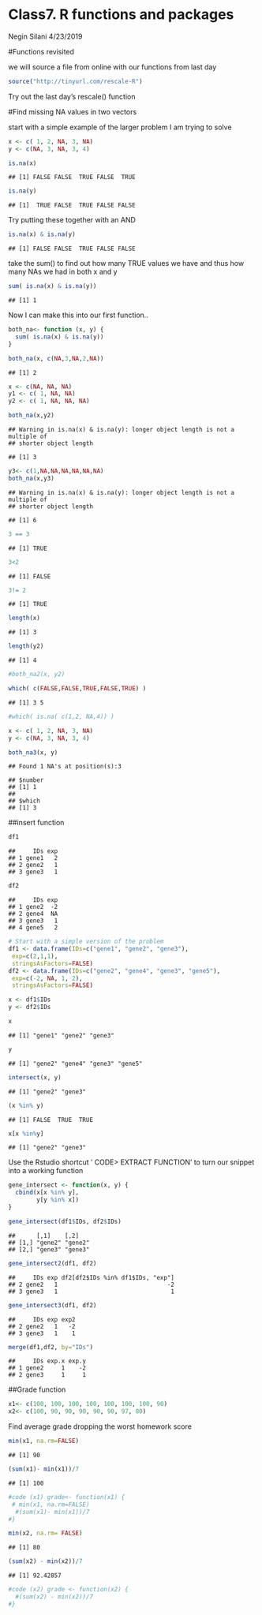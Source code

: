 Class7. R functions and packages
================
Negin Silani
4/23/2019

\#Functions revisited

we will source a file from online with our functions from last day

``` r
source("http://tinyurl.com/rescale-R")
```

Try out the last day’s rescale() function

\#Find missing NA values in two vectors

start with a simple example of the larger problem I am trying to solve

``` r
x <- c( 1, 2, NA, 3, NA)
y <- c(NA, 3, NA, 3, 4)
```

``` r
is.na(x)
```

    ## [1] FALSE FALSE  TRUE FALSE  TRUE

``` r
is.na(y)
```

    ## [1]  TRUE FALSE  TRUE FALSE FALSE

Try putting these together with an AND

``` r
is.na(x) & is.na(y)
```

    ## [1] FALSE FALSE  TRUE FALSE FALSE

take the sum() to find out how many TRUE values we have and thus how
many NAs we had in both x and y

``` r
sum( is.na(x) & is.na(y))
```

    ## [1] 1

Now I can make this into our first function..

``` r
both_na<- function (x, y) {
  sum( is.na(x) & is.na(y))
}
```

``` r
both_na(x, c(NA,3,NA,2,NA))
```

    ## [1] 2

``` r
x <- c(NA, NA, NA)
y1 <- c( 1, NA, NA)
y2 <- c( 1, NA, NA, NA)
```

``` r
both_na(x,y2)
```

    ## Warning in is.na(x) & is.na(y): longer object length is not a multiple of
    ## shorter object length

    ## [1] 3

``` r
y3<- c(1,NA,NA,NA,NA,NA,NA)
both_na(x,y3)
```

    ## Warning in is.na(x) & is.na(y): longer object length is not a multiple of
    ## shorter object length

    ## [1] 6

``` r
3 == 3
```

    ## [1] TRUE

``` r
3<2
```

    ## [1] FALSE

``` r
3!= 2
```

    ## [1] TRUE

``` r
length(x)
```

    ## [1] 3

``` r
length(y2)
```

    ## [1] 4

``` r
#both_na2(x, y2)
```

``` r
which( c(FALSE,FALSE,TRUE,FALSE,TRUE) )
```

    ## [1] 3 5

``` r
#which( is.na( c(1,2, NA,4)) )
```

``` r
x <- c( 1, 2, NA, 3, NA)
y <- c(NA, 3, NA, 3, 4)

both_na3(x, y)
```

    ## Found 1 NA's at position(s):3

    ## $number
    ## [1] 1
    ## 
    ## $which
    ## [1] 3

\#\#insert function

``` r
df1
```

    ##     IDs exp
    ## 1 gene1   2
    ## 2 gene2   1
    ## 3 gene3   1

``` r
df2
```

    ##     IDs exp
    ## 1 gene2  -2
    ## 2 gene4  NA
    ## 3 gene3   1
    ## 4 gene5   2

``` r
# Start with a simple version of the problem
df1 <- data.frame(IDs=c("gene1", "gene2", "gene3"),
 exp=c(2,1,1),
 stringsAsFactors=FALSE)
df2 <- data.frame(IDs=c("gene2", "gene4", "gene3", "gene5"),
 exp=c(-2, NA, 1, 2),
 stringsAsFactors=FALSE)
```

``` r
x <- df1$IDs
y <- df2$IDs

x
```

    ## [1] "gene1" "gene2" "gene3"

``` r
y
```

    ## [1] "gene2" "gene4" "gene3" "gene5"

``` r
intersect(x, y)
```

    ## [1] "gene2" "gene3"

``` r
(x %in% y)
```

    ## [1] FALSE  TRUE  TRUE

``` r
x[x %in%y]
```

    ## [1] "gene2" "gene3"

Use the Rstudio shortcut ’ CODE\> EXTRACT FUNCTION’ to turn our snippet
into a working function

``` r
gene_intersect <- function(x, y) {
  cbind(x[x %in% y],
        y[y %in% x])
}
```

``` r
gene_intersect(df1$IDs, df2$IDs)
```

    ##      [,1]    [,2]   
    ## [1,] "gene2" "gene2"
    ## [2,] "gene3" "gene3"

``` r
gene_intersect2(df1, df2)
```

    ##     IDs exp df2[df2$IDs %in% df1$IDs, "exp"]
    ## 2 gene2   1                               -2
    ## 3 gene3   1                                1

``` r
gene_intersect3(df1, df2)
```

    ##     IDs exp exp2
    ## 2 gene2   1   -2
    ## 3 gene3   1    1

``` r
merge(df1,df2, by="IDs")
```

    ##     IDs exp.x exp.y
    ## 1 gene2     1    -2
    ## 2 gene3     1     1

\#\#Grade function

``` r
x1<- c(100, 100, 100, 100, 100, 100, 100, 90)
x2<- c(100, 90, 90, 90, 90, 90, 97, 80)
```

Find average grade dropping the worst homework score

``` r
min(x1, na.rm=FALSE)
```

    ## [1] 90

``` r
(sum(x1)- min(x1))/7
```

    ## [1] 100

``` r
#code (x1) grade<- function(x1) {
 # min(x1, na.rm=FALSE)
  #(sum(x1)- min(x1))/7
#}
```

``` r
min(x2, na.rm= FALSE)
```

    ## [1] 80

``` r
(sum(x2) - min(x2))/7
```

    ## [1] 92.42857

``` r
#code (x2) grade <- function(x2) {
  #(sum(x2) - min(x2))/7
#}
```
